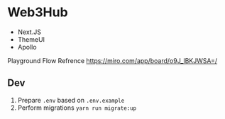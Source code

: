 # Web3Hub
- Next.JS
- ThemeUI
- Apollo

Playground Flow Refrence
https://miro.com/app/board/o9J_lBKJWSA=/

## Dev

1) Prepare `.env` based on `.env.example`
2) Perform migrations `yarn run migrate:up`
